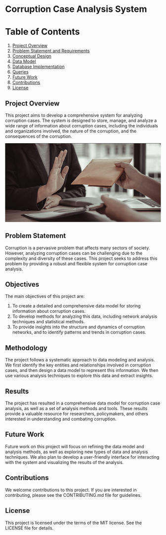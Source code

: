 # Corruption Case Analysis System
# Table of Contents

1. [Project Overview](#project-overview)
2. [Problem Statement and Requirements](content/ProblemStatementAndRequirements.md)
3. [Conceptual Design](content/ConceptualDesign.md)
4. [Data Model](content/DataModelDetail.md)
5. [Database Implementation](content/SQL_DDL_commands)
6. [Queries](content/SQL_SELECT_commands.md)
7. [Future Work](#future-work)
8. [Contributions](#Contributions)
9. [License](#license)

## Project Overview

This project aims to develop a comprehensive system for analyzing corruption cases. The system is designed to store, manage, and analyze a wide range of information about corruption cases, including the individuals and organizations involved, the nature of the corruption, and the consequences of the corruption.

![analyzing corruption cases](content/corruption.png)

## Problem Statement

Corruption is a pervasive problem that affects many sectors of society. However, analyzing corruption cases can be challenging due to the complexity and diversity of these cases. This project seeks to address this problem by providing a robust and flexible system for corruption case analysis.

## Objectives

The main objectives of this project are:

1. To create a detailed and comprehensive data model for storing information about corruption cases.
2. To develop methods for analyzing this data, including network analysis techniques and statistical methods.
3. To provide insights into the structure and dynamics of corruption networks, and to identify patterns and trends in corruption cases.

## Methodology

The project follows a systematic approach to data modeling and analysis. We first identify the key entities and relationships involved in corruption cases, and then design a data model to represent this information. We then use various analysis techniques to explore this data and extract insights.

## Results

The project has resulted in a comprehensive data model for corruption case analysis, as well as a set of analysis methods and tools. These results provide a valuable resource for researchers, policymakers, and others interested in understanding and combating corruption.

## Future Work

Future work on this project will focus on refining the data model and analysis methods, as well as exploring new types of data and analysis techniques. We also plan to develop a user-friendly interface for interacting with the system and visualizing the results of the analysis.

## Contributions

We welcome contributions to this project. If you are interested in contributing, please see the CONTRIBUTING.md file for guidelines.

## License

This project is licensed under the terms of the MIT license. See the LICENSE file for details.

